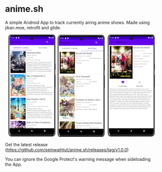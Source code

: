 # anime.sh
A simple Android App to track currently airing anime shows.
Made using jikan.moe, retrofit and glide.

![Release1.0](release/v1.0.0/images/v1.0.0-release-clean-image.png)

Get the latest release (https://github.com/seinwaihtut/anime.sh/releases/tag/v1.0.0)

You can ignore the Google Protect's warning message when sideloading the App.